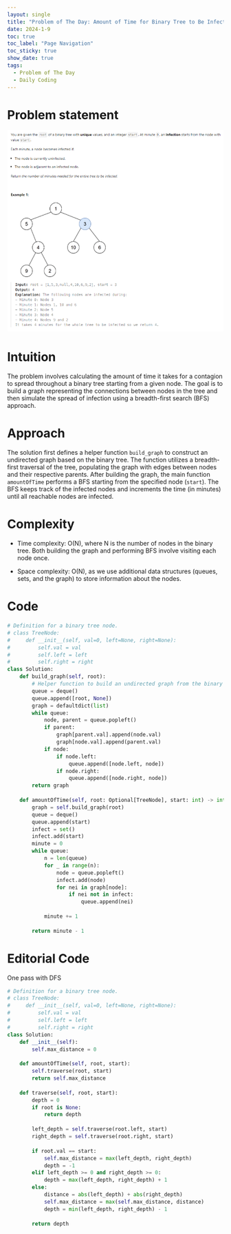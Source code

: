 ```yaml
---
layout: single
title: "Problem of The Day: Amount of Time for Binary Tree to Be Infected"
date: 2024-1-9
toc: true
toc_label: "Page Navigation"
toc_sticky: true
show_date: true
tags:
  - Problem of The Day
  - Daily Coding
---
```

# Problem statement
[![problem](/assets/images/2024-01-09_21-36-39-amount-of-time-for-binary-tree-to-be-infected.png)](/assets/images/2024-01-09_21-36-39-amount-of-time-for-binary-tree-to-be-infected.png)

# Intuition
The problem involves calculating the amount of time it takes for a contagion to spread throughout a binary tree starting from a given node. The goal is to build a graph representing the connections between nodes in the tree and then simulate the spread of infection using a breadth-first search (BFS) approach.

# Approach
The solution first defines a helper function `build_graph` to construct an undirected graph based on the binary tree. The function utilizes a breadth-first traversal of the tree, populating the graph with edges between nodes and their respective parents. After building the graph, the main function `amountOfTime` performs a BFS starting from the specified node (`start`). The BFS keeps track of the infected nodes and increments the time (in minutes) until all reachable nodes are infected.

# Complexity
- Time complexity:
O(N), where N is the number of nodes in the binary tree. Both building the graph and performing BFS involve visiting each node once.

- Space complexity:
O(N), as we use additional data structures (queues, sets, and the graph) to store information about the nodes.

# Code
```python
# Definition for a binary tree node.
# class TreeNode:
#     def __init__(self, val=0, left=None, right=None):
#         self.val = val
#         self.left = left
#         self.right = right
class Solution:
    def build_graph(self, root):
        # Helper function to build an undirected graph from the binary tree
        queue = deque()
        queue.append([root, None])
        graph = defaultdict(list)
        while queue:
            node, parent = queue.popleft()
            if parent:
                graph[parent.val].append(node.val)
                graph[node.val].append(parent.val)
            if node:
                if node.left:
                    queue.append([node.left, node])
                if node.right:
                    queue.append([node.right, node])
        return graph

    def amountOfTime(self, root: Optional[TreeNode], start: int) -> int:
        graph = self.build_graph(root)
        queue = deque()
        queue.append(start)
        infect = set()
        infect.add(start)
        minute = 0
        while queue:
            n = len(queue)
            for _ in range(n):
                node = queue.popleft()
                infect.add(node)
                for nei in graph[node]:
                    if nei not in infect:
                        queue.append(nei)
            
            minute += 1
        
        return minute - 1
```

# Editorial Code
One pass with DFS
```python
# Definition for a binary tree node.
# class TreeNode:
#     def __init__(self, val=0, left=None, right=None):
#         self.val = val
#         self.left = left
#         self.right = right
class Solution:
    def __init__(self):
        self.max_distance = 0

    def amountOfTime(self, root, start):
        self.traverse(root, start)
        return self.max_distance

    def traverse(self, root, start):
        depth = 0
        if root is None:
            return depth

        left_depth = self.traverse(root.left, start)
        right_depth = self.traverse(root.right, start)

        if root.val == start:
            self.max_distance = max(left_depth, right_depth)
            depth = -1
        elif left_depth >= 0 and right_depth >= 0:
            depth = max(left_depth, right_depth) + 1
        else:
            distance = abs(left_depth) + abs(right_depth)
            self.max_distance = max(self.max_distance, distance)
            depth = min(left_depth, right_depth) - 1

        return depth
```